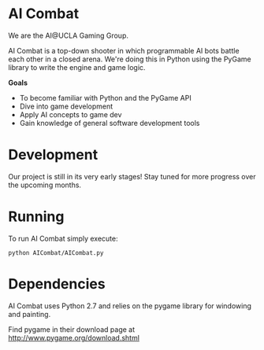 # AI Combat #

We are the AI@UCLA Gaming Group.

AI Combat is a top-down shooter in which programmable AI bots battle each other
in a closed arena. We're doing this in Python using the PyGame library to write
the engine and game logic.

**Goals**

- To become familiar with Python and the PyGame API
- Dive into game development
- Apply AI concepts to game dev
- Gain knowledge of general software development tools

# Development #

Our project is still in its very early stages! Stay tuned for more progress
over the upcoming months.

# Running #

To run AI Combat simply execute:

    python AICombat/AICombat.py

# Dependencies #

AI Combat uses Python 2.7 and relies on the pygame library for windowing and
painting.

Find pygame in their download page at http://www.pygame.org/download.shtml
